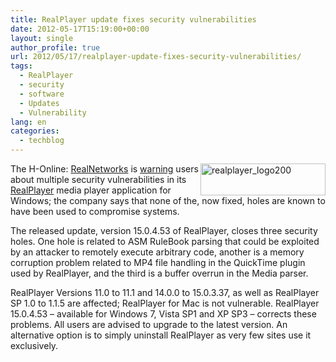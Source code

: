 ```yaml
---
title: RealPlayer update fixes security vulnerabilities
date: 2012-05-17T15:19:00+00:00
layout: single
author_profile: true
url: 2012/05/17/realplayer-update-fixes-security-vulnerabilities/
tags:
  - RealPlayer
  - security
  - software
  - Updates
  - Vulnerability
lang: en
categories: 
  - techblog
---
```

[<img title="realplayer_logo200" border="0" alt="realplayer_logo200" align="right" src="http://lh5.ggpht.com/-_0NStkVzW3k/T7UQCUHur_I/AAAAAAAAGAg/Nu4kfKBVX-U/realplayer_logo200_thumb.png?imgmax=800" width="200" height="51" />](http://lh4.ggpht.com/-ZpK7OGIlX0E/T7UQAKJa_LI/AAAAAAAAGAY/FmEayK7ZLC0/s1600-h/realplayer_logo200%25255B2%25255D.png)The H-Online: [RealNetworks](http://www.realnetworks.com/) is [warning](http://service.real.com/realplayer/security/05152012_player/en/) users about multiple security vulnerabilities in its [RealPlayer](http://www.real.com/realplayer) media player application for Windows; the company says that none of the, now fixed, holes are known to have been used to compromise systems.

The released update, version 15.0.4.53 of RealPlayer, closes three security holes. One hole is related to ASM RuleBook parsing that could be exploited by an attacker to remotely execute arbitrary code, another is a memory corruption problem related to MP4 file handling in the QuickTime plugin used by RealPlayer, and the third is a buffer overrun in the Media parser. 

RealPlayer Versions 11.0 to 11.1 and 14.0.0 to 15.0.3.37, as well as RealPlayer SP 1.0 to 1.1.5 are affected; RealPlayer for Mac is not vulnerable. RealPlayer 15.0.4.53 – available for Windows 7, Vista SP1 and XP SP3 – corrects these problems. All users are advised to upgrade to the latest version. An alternative option is to simply uninstall RealPlayer as very few sites use it exclusively.